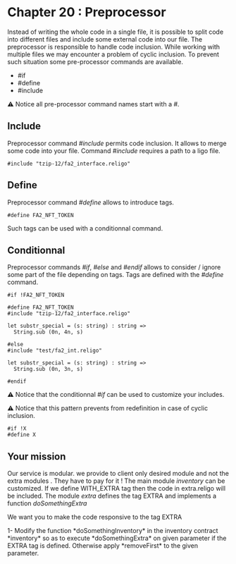 # Chapter 20 : Preprocessor

<dialog character="mechanics"></dialog>

Instead of writing the whole code in a single file, it is possible to split code into different files and include some external code into our file. The preprocessor is responsible to handle code inclusion. While working with multiple files we may encounter a problem of cyclic inclusion. To prevent such situation some pre-processor commands are available.

* #if
* #define
* #include

⚠️ Notice all pre-processor command names start with a _#_.

## Include

Preprocessor command *#include* permits code inclusion. It allows to merge some code into your file. Command *#include* requires a path to a ligo file. 

```
#include "tzip-12/fa2_interface.religo"
```

## Define

Preprocessor command *#define* allows to introduce tags. 

```
#define FA2_NFT_TOKEN
```

Such tags can be used with a conditionnal command. 


## Conditionnal

Preprocessor commands *#if*, *#else* and *#endif* allows to consider / ignore some part of the file depending on tags. Tags are defined with the *#define* command.

```
#if !FA2_NFT_TOKEN

#define FA2_NFT_TOKEN
#include "tzip-12/fa2_interface.religo"

let substr_special = (s: string) : string =>
  String.sub (0n, 4n, s)

#else
#include "test/fa2_int.religo"

let substr_special = (s: string) : string =>
  String.sub (0n, 3n, s)

#endif
```

⚠️ Notice that the conditionnal *#if* can be used to customize your includes.

⚠️ Notice that this pattern prevents from redefinition in case of cyclic inclusion.

```
#if !X 
#define X
```


## Your mission

Our service is modular. we provide to client only desired module and not the extra modules . They have to pay for it !
The main module *inventory* can be customized. If we define WITH_EXTRA tag then the code in extra.religo will be included.
The module *extra* defines the tag EXTRA and implements a function *doSomethingExtra* 

We want you to make the code responsive to the tag EXTRA
 

<!-- prettier-ignore -->1- Modify the function *doSomethingInventory* in the inventory contract *inventory* so as to execute *doSomethingExtra* on given parameter if the EXTRA tag is defined. Otherwise apply *removeFirst* to the given parameter.

